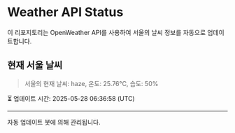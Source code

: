 
# Weather API Status

이 리포지토리는 OpenWeather API를 사용하여 서울의 날씨 정보를 자동으로 업데이트합니다.

## 현재 서울 날씨
> 서울의 현재 날씨: haze, 온도: 25.76°C, 습도: 50%

⏳ 업데이트 시간: 2025-05-28 06:36:58 (UTC)

---
자동 업데이트 봇에 의해 관리됩니다.
